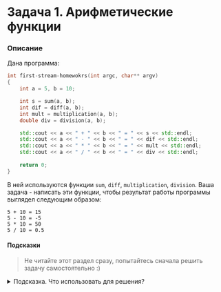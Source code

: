 # Задача 1. Арифметические функции

### Описание
Дана программа:

```cpp
int first-stream-homewokrs(int argc, char** argv)
{
	int a = 5, b = 10;

	int s = sum(a, b);
	int dif = diff(a, b);
	int mult = multiplication(a, b);
	double div = division(a, b);

	std::cout << a << " + " << b << " = " << s << std::endl;
	std::cout << a << " - " << b << " = " << dif << std::endl;
	std::cout << a << " * " << b << " = " << mult << std::endl;
	std::cout << a << " / " << b << " = " << div << std::endl;
	
	return 0;
}
```

В ней используются функции `sum`, `diff`, `multiplication`, `division`. Ваша задача - написать эти функции, чтобы результат работы программы выглядел следующим образом:
```
5 + 10 = 15
5 - 10 = -5
5 * 10 = 50
5 / 10 = 0.5
```
#### Подсказки

> Не читайте этот раздел сразу, попытайтесь сначала решить задачу самостоятельно :)

<details>

<summary>Подсказка. Что использовать для решения?</summary>

Как вы видите из результата работы программы, ваши функции реализуют базовые арифметические операции - сложение, вычитание, умножение и деление

Помните о том, что результатами сложения, вычитания и умножения целых чисел будет тож целое число, а вот результатом деления целых чисел может быть и  число дробное

Для реализации самих арифметических операций используйте базовые операторы - `+`, `-`, `*`, `/`

Не забывайте о том, что функция должна быть объявлена ранее для того, чтобы можно было её использовать

</details>
